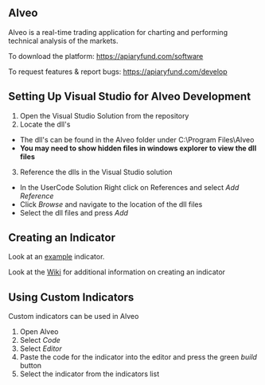 ## Alveo
Alveo is a real-time trading application for charting and performing technical analysis of the markets. 

To download the platform: https://apiaryfund.com/software

To request features & report bugs: https://apiaryfund.com/develop  

## Setting Up Visual Studio for Alveo Development
<!--TODO:Insert screenshots-->
1. Open the Visual Studio Solution from the repository
2. Locate the dll's
  *  The dll's can be found in the Alveo folder under C:\\Program Files\\Alveo
  *  **You may need to show hidden files in windows explorer to view the dll files**
3. Reference the dlls in the Visual Studio solution
  *  In the UserCode Solution Right click on References and select *Add Reference*
  *  Click *Browse* and navigate to the location of the dll files
  *  Select the dll files and press *Add*

## Creating an Indicator
Look at an [example](https://github.com/marlais/Alveo/blob/master/Code/Indicators/Aroon.cs) indicator.
<!--TODO: Explain basic indicator creation-->

Look at the [Wiki](https://github.com/marlais/Alveo/wiki) for additional information on creating an indicator

## Using Custom Indicators
<!--TODO: Add screenshots-->
Custom indicators can be used in Alveo  
1.  Open Alveo  
2.  Select *Code*  
3.  Select *Editor*  
4.  Paste the code for the indicator into the editor and press the green *build* button  
5.  Select the indicator from the indicators list  
